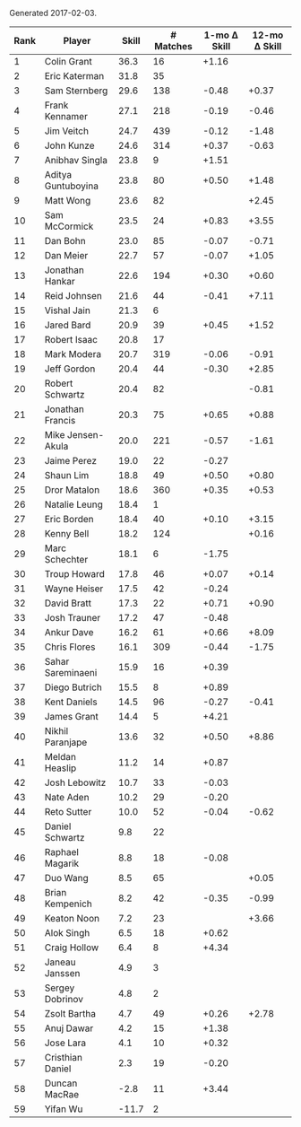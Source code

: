 Generated 2017-02-03.

| Rank | Player             | Skill | # Matches | 1-mo Δ Skill | 12-mo Δ Skill |
|------|--------------------|-------|-----------|--------------|---------------|
|    1 | Colin Grant        |  36.3 |        16 |        +1.16 |               |
|    2 | Eric Katerman      |  31.8 |        35 |              |               |
|    3 | Sam Sternberg      |  29.6 |       138 |        -0.48 |         +0.37 |
|    4 | Frank Kennamer     |  27.1 |       218 |        -0.19 |         -0.46 |
|    5 | Jim Veitch         |  24.7 |       439 |        -0.12 |         -1.48 |
|    6 | John Kunze         |  24.6 |       314 |        +0.37 |         -0.63 |
|    7 | Anibhav Singla     |  23.8 |         9 |        +1.51 |               |
|    8 | Aditya Guntuboyina |  23.8 |        80 |        +0.50 |         +1.48 |
|    9 | Matt Wong          |  23.6 |        82 |              |         +2.45 |
|   10 | Sam McCormick      |  23.5 |        24 |        +0.83 |         +3.55 |
|   11 | Dan Bohn           |  23.0 |        85 |        -0.07 |         -0.71 |
|   12 | Dan Meier          |  22.7 |        57 |        -0.07 |         +1.05 |
|   13 | Jonathan Hankar    |  22.6 |       194 |        +0.30 |         +0.60 |
|   14 | Reid Johnsen       |  21.6 |        44 |        -0.41 |         +7.11 |
|   15 | Vishal Jain        |  21.3 |         6 |              |               |
|   16 | Jared Bard         |  20.9 |        39 |        +0.45 |         +1.52 |
|   17 | Robert Isaac       |  20.8 |        17 |              |               |
|   18 | Mark Modera        |  20.7 |       319 |        -0.06 |         -0.91 |
|   19 | Jeff Gordon        |  20.4 |        44 |        -0.30 |         +2.85 |
|   20 | Robert Schwartz    |  20.4 |        82 |              |         -0.81 |
|   21 | Jonathan Francis   |  20.3 |        75 |        +0.65 |         +0.88 |
|   22 | Mike Jensen-Akula  |  20.0 |       221 |        -0.57 |         -1.61 |
|   23 | Jaime Perez        |  19.0 |        22 |        -0.27 |               |
|   24 | Shaun Lim          |  18.8 |        49 |        +0.50 |         +0.80 |
|   25 | Dror Matalon       |  18.6 |       360 |        +0.35 |         +0.53 |
|   26 | Natalie Leung      |  18.4 |         1 |              |               |
|   27 | Eric Borden        |  18.4 |        40 |        +0.10 |         +3.15 |
|   28 | Kenny Bell         |  18.2 |       124 |              |         +0.16 |
|   29 | Marc Schechter     |  18.1 |         6 |        -1.75 |               |
|   30 | Troup Howard       |  17.8 |        46 |        +0.07 |         +0.14 |
|   31 | Wayne Heiser       |  17.5 |        42 |        -0.24 |               |
|   32 | David Bratt        |  17.3 |        22 |        +0.71 |         +0.90 |
|   33 | Josh Trauner       |  17.2 |        47 |        -0.48 |               |
|   34 | Ankur Dave         |  16.2 |        61 |        +0.66 |         +8.09 |
|   35 | Chris Flores       |  16.1 |       309 |        -0.44 |         -1.75 |
|   36 | Sahar Sareminaeni  |  15.9 |        16 |        +0.39 |               |
|   37 | Diego Butrich      |  15.5 |         8 |        +0.89 |               |
|   38 | Kent Daniels       |  14.5 |        96 |        -0.27 |         -0.41 |
|   39 | James Grant        |  14.4 |         5 |        +4.21 |               |
|   40 | Nikhil Paranjape   |  13.6 |        32 |        +0.50 |         +8.86 |
|   41 | Meldan Heaslip     |  11.2 |        14 |        +0.87 |               |
|   42 | Josh Lebowitz      |  10.7 |        33 |        -0.03 |               |
|   43 | Nate Aden          |  10.2 |        29 |        -0.20 |               |
|   44 | Reto Sutter        |  10.0 |        52 |        -0.04 |         -0.62 |
|   45 | Daniel Schwartz    |   9.8 |        22 |              |               |
|   46 | Raphael Magarik    |   8.8 |        18 |        -0.08 |               |
|   47 | Duo Wang           |   8.5 |        65 |              |         +0.05 |
|   48 | Brian Kempenich    |   8.2 |        42 |        -0.35 |         -0.99 |
|   49 | Keaton Noon        |   7.2 |        23 |              |         +3.66 |
|   50 | Alok Singh         |   6.5 |        18 |        +0.62 |               |
|   51 | Craig Hollow       |   6.4 |         8 |        +4.34 |               |
|   52 | Janeau Janssen     |   4.9 |         3 |              |               |
|   53 | Sergey Dobrinov    |   4.8 |         2 |              |               |
|   54 | Zsolt Bartha       |   4.7 |        49 |        +0.26 |         +2.78 |
|   55 | Anuj Dawar         |   4.2 |        15 |        +1.38 |               |
|   56 | Jose Lara          |   4.1 |        10 |        +0.32 |               |
|   57 | Cristhian Daniel   |   2.3 |        19 |        -0.20 |               |
|   58 | Duncan MacRae      |  -2.8 |        11 |        +3.44 |               |
|   59 | Yifan Wu           | -11.7 |         2 |              |               |